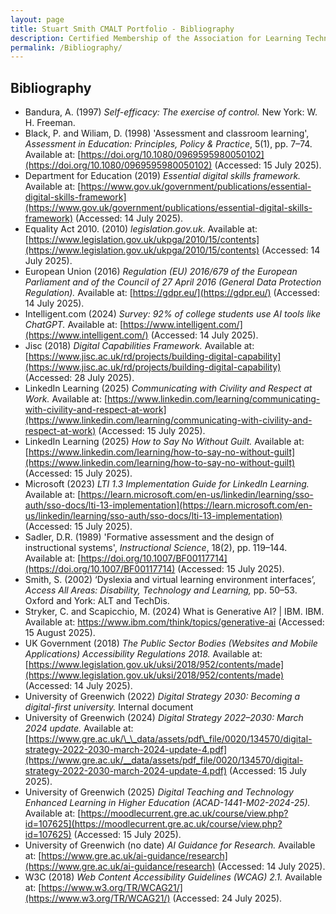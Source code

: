 ```yaml
---
layout: page
title: Stuart Smith CMALT Portfolio - Bibliography
description: Certified Membership of the Association for Learning Technology (CMALT) portfolio of Stuart Smith, MSc, BA (Hons).
permalink: /Bibliography/
---
```


## Bibliography

- Bandura, A. (1997) *Self-efficacy: The exercise of control.* New York: W. H. Freeman.
- Black, P. and Wiliam, D. (1998) 'Assessment and classroom learning', *Assessment in Education: Principles, Policy & Practice*, 5(1), pp. 7–74. Available at: [https://doi.org/10.1080/0969595980050102](https://doi.org/10.1080/0969595980050102) (Accessed: 15 July 2025).
- Department for Education (2019) *Essential digital skills framework.* Available at: [https://www.gov.uk/government/publications/essential-digital-skills-framework](https://www.gov.uk/government/publications/essential-digital-skills-framework) (Accessed: 14 July 2025).
- Equality Act 2010. (2010) *legislation.gov.uk*. Available at: [https://www.legislation.gov.uk/ukpga/2010/15/contents](https://www.legislation.gov.uk/ukpga/2010/15/contents) (Accessed: 14 July 2025).
- European Union (2016) *Regulation (EU) 2016/679 of the European Parliament and of the Council of 27 April 2016 (General Data Protection Regulation).* Available at: [https://gdpr.eu/](https://gdpr.eu/) (Accessed: 14 July 2025).
- Intelligent.com (2024) *Survey: 92% of college students use AI tools like ChatGPT.* Available at: [https://www.intelligent.com/](https://www.intelligent.com/) (Accessed: 14 July 2025).
- Jisc (2018) *Digital Capabilities Framework.* Available at: [https://www.jisc.ac.uk/rd/projects/building-digital-capability](https://www.jisc.ac.uk/rd/projects/building-digital-capability) (Accessed: 28 July 2025).
- LinkedIn Learning (2025) *Communicating with Civility and Respect at Work.* Available at: [https://www.linkedin.com/learning/communicating-with-civility-and-respect-at-work](https://www.linkedin.com/learning/communicating-with-civility-and-respect-at-work) (Accessed: 15 July 2025).
- LinkedIn Learning (2025) *How to Say No Without Guilt.* Available at: [https://www.linkedin.com/learning/how-to-say-no-without-guilt](https://www.linkedin.com/learning/how-to-say-no-without-guilt) (Accessed: 15 July 2025).
- Microsoft (2023) *LTI 1.3 Implementation Guide for LinkedIn Learning.* Available at: [https://learn.microsoft.com/en-us/linkedin/learning/sso-auth/sso-docs/lti-13-implementation](https://learn.microsoft.com/en-us/linkedin/learning/sso-auth/sso-docs/lti-13-implementation) (Accessed: 15 July 2025).
- Sadler, D.R. (1989) 'Formative assessment and the design of instructional systems', *Instructional Science*, 18(2), pp. 119–144. Available at: [https://doi.org/10.1007/BF00117714](https://doi.org/10.1007/BF00117714) (Accessed: 15 July 2025).
- Smith, S. (2002) ‘Dyslexia and virtual learning environment interfaces’, *Access All Areas: Disability, Technology and Learning,* pp. 50–53. Oxford and York: ALT and TechDis.
- Stryker, C. and Scapicchio, M. (2024) What is Generative AI? | IBM. IBM. Available at: https://www.ibm.com/think/topics/generative-ai (Accessed: 15 August 2025).
- UK Government (2018) *The Public Sector Bodies (Websites and Mobile Applications) Accessibility Regulations 2018.* Available at: [https://www.legislation.gov.uk/uksi/2018/952/contents/made](https://www.legislation.gov.uk/uksi/2018/952/contents/made) (Accessed: 14 July 2025).
- University of Greenwich (2022) *Digital Strategy 2030: Becoming a digital-first university.* Internal document
- University of Greenwich (2024) *Digital Strategy 2022–2030: March 2024 update.* Available at: [https://www.gre.ac.uk/\_\_data/assets/pdf\_file/0020/134570/digital-strategy-2022-2030-march-2024-update-4.pdf](https://www.gre.ac.uk/__data/assets/pdf_file/0020/134570/digital-strategy-2022-2030-march-2024-update-4.pdf) (Accessed: 15 July 2025).
- University of Greenwich (2025) *Digital Teaching and Technology Enhanced Learning in Higher Education (ACAD-1441-M02-2024-25).* Available at: [https://moodlecurrent.gre.ac.uk/course/view.php?id=107625](https://moodlecurrent.gre.ac.uk/course/view.php?id=107625) (Accessed: 15 July 2025).
- University of Greenwich (no date) *AI Guidance for Research.* Available at: [https://www.gre.ac.uk/ai-guidance/research](https://www.gre.ac.uk/ai-guidance/research) (Accessed: 14 July 2025).
- W3C (2018) *Web Content Accessibility Guidelines (WCAG) 2.1.* Available at: [https://www.w3.org/TR/WCAG21/](https://www.w3.org/TR/WCAG21/) (Accessed: 24 July 2025).
